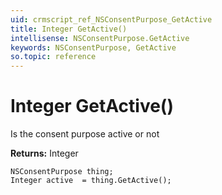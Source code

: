 ```yaml
---
uid: crmscript_ref_NSConsentPurpose_GetActive
title: Integer GetActive()
intellisense: NSConsentPurpose.GetActive
keywords: NSConsentPurpose, GetActive
so.topic: reference
---
```


# Integer GetActive()

Is the consent purpose active or not

**Returns:** Integer

```crmscript
NSConsentPurpose thing;
Integer active  = thing.GetActive();
```

